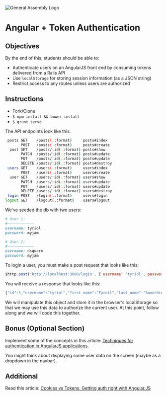 ![General Assembly Logo](http://i.imgur.com/ke8USTq.png)

# Angular + Token Authentication

## Objectives

By the end of this, students should be able to:

- Authenticate users on an AngularJS front end by consuming tokens delivered from a Rails API
- Use `localStorage` for storing session information (as a JSON string)
- Restrict access to any routes unless users are authorized

## Instructions

- Fork/Clone
- `$ npm install && bower install`
- `$ grunt serve`

The API endpoints look like this:

```sh
 posts GET    /posts(.:format)     posts#index
       POST   /posts(.:format)     posts#create
  post GET    /posts/:id(.:format) posts#show
       PATCH  /posts/:id(.:format) posts#update
       PUT    /posts/:id(.:format) posts#update
       DELETE /posts/:id(.:format) posts#destroy
 users GET    /users(.:format)     users#index
       POST   /users(.:format)     users#create
  user GET    /users/:id(.:format) users#show
       PATCH  /users/:id(.:format) users#update
       PUT    /users/:id(.:format) users#update
       DELETE /users/:id(.:format) users#destroy
 login POST   /login(.:format)     users#login
logout GET    /logout(.:format)    users#logout
```

We've seeded the db with two users:

```ruby
# User 1:
#————————————
username: tyriol
password: myjam

# User 2:
#————————————
username: dsquare
password: myjam
```

To login a user, you must make a post request that looks like this: 
```javascript
$http.post('http://localhost:3000/login', { username: 'tyriol', password: 'myjam' });
```

You will receive a response that looks like this:

```javascript
{"id":5,"username":"tyriol","first_name":"Tyroil","last_name":"Smoochie-Wallace","role":"super_admin","email":"tyriol@kp.com","token":"ca63da06464f4c6f8f33c0ddf254195f","created_at":"2015-03-26T23:37:19.670Z","updated_at":"2015-03-26T23:37:19.670Z"}
```

We will manipulate this object and store it in the browser's localStorage so that we may use this data to authorize the current user. At this point, follow along and we will code this together.

## Bonus (Optional Section)

Implement some of the concepts in this article: [Techniques for authentication in AngularJS applications](https://medium.com/opinionated-angularjs/techniques-for-authentication-in-angularjs-applications-7bbf0346acec).

You might think about displaying some user data on the screen (maybe as a dropdown in the navbar).

## Additional 

Read this article: [Cookies vs Tokens. Getting auth right with Angular.JS](https://auth0.com/blog/2014/01/07/angularjs-authentication-with-cookies-vs-token/)
